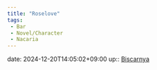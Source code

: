 ```yaml
---
title: "Roselove"
tags:
 - Bar
 - Novel/Character
 - Nacaria
---
```


date: 2024-12-20T14:05:02+09:00
up:: [Biscarnya](Biscarnya.md)


